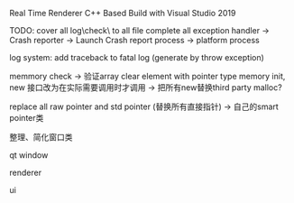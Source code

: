 
Real Time Renderer
C++ Based
Build with Visual Studio 2019 

TODO:
cover all log\check\ to all file
complete all exception handler
-> Crash reporter
  -> Launch Crash report process
    -> platform process

log system:
add traceback to fatal log (generate by throw exception)


memmory check -> 验证array clear element with pointer type
memory init, new 接口改为在实际需要调用时才调用
  -> 把所有new替换third party malloc?

replace all raw pointer and std pointer (替换所有直接指针)
-> 自己的smart pointer类

整理、简化窗口类

qt window

renderer 

ui

